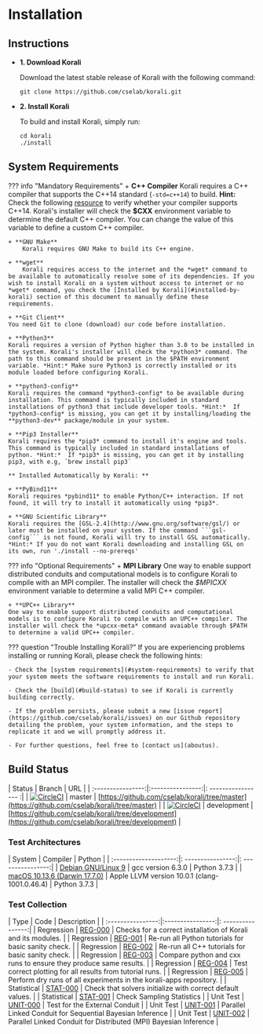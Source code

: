 # Installation

## Instructions

- **1. Download Korali**

	Download the latest stable release of Korali with the following command:

	```shell
	git clone https://github.com/cselab/korali.git
	```

- **2. Install Korali**

	To build and install Korali, simply run:

	```shell
	cd korali
	./install
	```

## System Requirements

??? info "Mandatory Requirements"
	+ **C++ Compiler**
    	Korali requires a C++ compiler that supports the C++14 standard (`-std=c++14`) to build.
    	**Hint:** Check the following [resource](https://en.cppreference.com/w/cpp/compiler_support#C.2B.2B14_core_language_features) to verify whether your compiler supports C++14.
    	Korali's installer will check the **$CXX** environment variable to determine the default C++ compiler. You can change the value of this variable to define a custom C++ compiler.
  
	+ **GNU Make**
    	Korali requires GNU Make to build its C++ engine.
  
	+ **wget**
    	Korali requires access to the internet and the *wget* command to be available to automatically resolve some of its dependencies. If you wish to install Korali on a system without access to internet or no *wget* command, you check the [Installed by Korali](#installed-by-korali) section of this document to manually define these requirements.
  
	+ **Git Client**
	You need Git to clone (download) our code before installation.
  
	+ **Python3**
	Korali requires a version of Python higher than 3.0 to be installed in the system. Korali's installer will check the *python3* command. The path to this command should be present in the $PATH environment variable. *Hint:* Make sure Python3 is correctly installed or its module loaded before configuring Korali.
  
	+ **python3-config**
	Korali requires the command *python3-config* to be available during installation. This command is typically included in standard installations of python3 that include developer tools. *Hint:*  If *python3-config* is missing, you can get it by installing/loading the **python3-dev** package/module in your system.
  
	+ **Pip3 Installer**
	Korali requires the *pip3* command to install it's engine and tools. This command is typically included in standard installations of python. *Hint:*  If *pip3* is missing, you can get it by installing pip3, with e.g, `brew install pip3`
  
	** Installed Automatically by Korali: **
  
	+ **PyBind11**
	Korali requires *pybind11* to enable Python/C++ interaction. If not found, it will try to install it automatically using *pip3*.
  
	+ **GNU Scientific Library**
	Korali requires the [GSL-2.4](http://www.gnu.org/software/gsl/) or later must be installed on your system. If the command ```gsl-config``` is not found, Korali will try to install GSL automatically. *Hint:* If you do not want Korali downloading and installing GSL on its own, run './install --no-prereqs'

??? info "Optional Requirements"
	+ **MPI Library**
	One way to enable support distributed conduits and computational models is to configure Korali to compile with an MPI compiler. The installer will check the *$MPICXX* environment variable to determine a valid MPI C++ compiler.
  
	+ **UPC++ Library**
	One way to enable support distributed conduits and computational models is to configure Korali to compile with an UPC++ compiler. The installer will check the *upcxx-meta* command avaiable through $PATH to determine a valid UPC++ compiler.

??? question "Trouble Installing Korali?"
	If you are experiencing problems installing or running Korali, please check the following hints:

	- Check the [system requirements](#system-requirements) to verify that your system meets the software requirements to install and run Korali.

	- Check the [build](#build-status) to see if Korali is currently building correctly.

	- If the problem persists, please submit a new [issue report](https://github.com/cselab/korali/issues) on our Github repository detailing the problem, your system information, and the steps to replicate it and we will promptly address it.

	- For further questions, feel free to [contact us](aboutus).

## Build Status

| Status         |     Branch             |    URL         | 
| :----------------:|:----------------:|: ----------------- :|
| [![CircleCI](https://circleci.com/gh/cselab/korali/tree/master.svg?style=svg&circle-token=d73f56a4d14073880f8fe1140964afb58f2b1c35)](https://circleci.com/gh/cselab/korali/tree/master) | master | [https://github.com/cselab/korali/tree/master](https://github.com/cselab/korali/tree/master) | 
| [![CircleCI](https://circleci.com/gh/cselab/korali/tree/development.svg?style=svg&circle-token=d73f56a4d14073880f8fe1140964afb58f2b1c35)](https://circleci.com/gh/cselab/korali/tree/development) | development | [https://github.com/cselab/korali/tree/development](https://github.com/cselab/korali/tree/development) | 

### Test Architectures

|     System           |      Compiler     |    Python         |
| :--------------------:|: ----------------:|: ----------------:|
| [Debian GNU/Linux 9](https://github.com/CircleCI-Public/circleci-dockerfiles/tree/master/python/images/3.7.3) | gcc version 6.3.0 | Python 3.7.3  |
| [macOS 10.13.6  (Darwin 17.7.0)](https://circle-macos-docs.s3.amazonaws.com/image-manifest/build-456/index.html) | Apple LLVM version 10.0.1 (clang-1001.0.46.4) | Python 3.7.3     |

### Test Collection

| Type             |     Code         |     Description    | 
| :----------------:|:----------------:|: ----------------:|
| Regression | [REG-000](https://github.com/cselab/korali/tree/development/tests/REG-000/run_test.sh) | Checks for a correct installation of Korali and its modules. |
| Regression | [REG-001](https://github.com/cselab/korali/tree/development/tests/REG-001/run_test.sh) | Re-run all Python tutorials for basic sanity check. |
| Regression | [REG-002](https://github.com/cselab/korali/tree/development/tests/REG-002/run_test.sh) | Re-run all C++ tutorials for basic sanity check. |
| Regression | [REG-003](https://github.com/cselab/korali/tree/development/tests/REG-003/run_test.sh) | Compare python and cxx runs to ensure they produce same results. |
| Regression | [REG-004](https://github.com/cselab/korali/tree/development/tests/REG-004/run_test.sh) | Test correct plotting for all results from tutorial runs. |
| Regression | [REG-005](https://github.com/cselab/korali/tree/development/tests/REG-005/run_test.sh) | Perform dry runs of all experiments in the korali-apps repository. |
| Statistical | [STAT-000](https://github.com/cselab/korali/tree/development/tests/STAT-000/run_test.sh) | Check that solvers initialize with correct default values. |
| Statistical | [STAT-001](https://github.com/cselab/korali/tree/development/tests/STAT-001/run_test.sh) | Check Sampling Statistics |
| Unit Test | [UNIT-000](https://github.com/cselab/korali/tree/development/tests/UNIT-000/run_test.sh) | Test for the External Conduit |
| Unit Test | [UNIT-001](https://github.com/cselab/korali/tree/development/tests/UNIT-001/run_test.sh) | Parallel Linked Conduit for Sequential Bayesian Inference |
| Unit Test | [UNIT-002](https://github.com/cselab/korali/tree/development/tests/UNIT-002/run_test.sh) | Parallel Linked Conduit for Distributed (MPI) Bayesian Inference |

